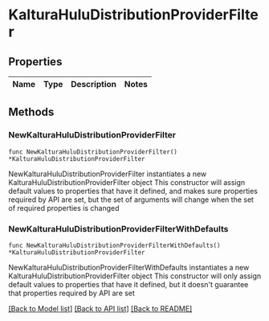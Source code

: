 # KalturaHuluDistributionProviderFilter

## Properties

Name | Type | Description | Notes
------------ | ------------- | ------------- | -------------

## Methods

### NewKalturaHuluDistributionProviderFilter

`func NewKalturaHuluDistributionProviderFilter() *KalturaHuluDistributionProviderFilter`

NewKalturaHuluDistributionProviderFilter instantiates a new KalturaHuluDistributionProviderFilter object
This constructor will assign default values to properties that have it defined,
and makes sure properties required by API are set, but the set of arguments
will change when the set of required properties is changed

### NewKalturaHuluDistributionProviderFilterWithDefaults

`func NewKalturaHuluDistributionProviderFilterWithDefaults() *KalturaHuluDistributionProviderFilter`

NewKalturaHuluDistributionProviderFilterWithDefaults instantiates a new KalturaHuluDistributionProviderFilter object
This constructor will only assign default values to properties that have it defined,
but it doesn't guarantee that properties required by API are set


[[Back to Model list]](../README.md#documentation-for-models) [[Back to API list]](../README.md#documentation-for-api-endpoints) [[Back to README]](../README.md)



